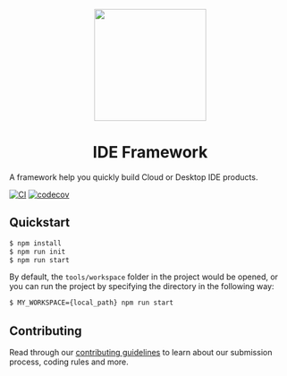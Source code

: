 <p align="center">
  <a href="./">
    <img width="200" src="https://img.alicdn.com/imgextra/i3/O1CN0102K7a124hKJUMJWdh_!!6000000007422-2-tps-200-200.png" />
  </a>
</p>

<h1 align="center">IDE Framework</h1>

A framework help you quickly build Cloud or Desktop IDE products.

[![CI](https://github.com/opensumi/core/actions/workflows/ci.yml/badge.svg)](https://github.com/opensumi/core/actions/workflows/ci.yml) [![codecov](https://codecov.io/gh/opensumi/core/branch/main/graph/badge.svg?token=07JAPLU957)](https://codecov.io/gh/opensumi/core)

## Quickstart

```bash
$ npm install
$ npm run init
$ npm run start
```

By default, the `tools/workspace` folder in the project would be opened, or you can run the project by specifying the directory in the following way:

```bash
$ MY_WORKSPACE={local_path} npm run start
```

## Contributing

Read through our [contributing guidelines](./CONTRIBUTING) to learn about our submission process, coding rules and more.
